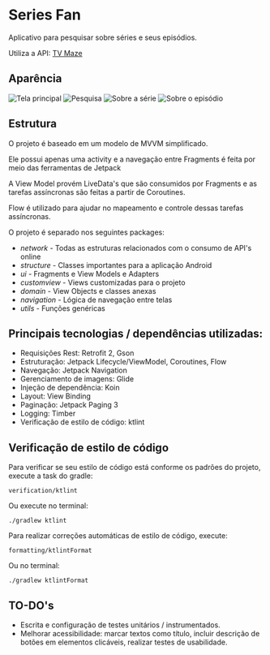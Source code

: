 # Series Fan

Aplicativo para pesquisar sobre séries e seus episódios.

Utiliza a API: [TV Maze](https://www.tvmaze.com/api)

## Aparência

![Tela principal](/screenshots/Screenshot_1.png)
![Pesquisa](/screenshots/Screenshot_2.png)
![Sobre a série](/screenshots/Screenshot_3.png)
![Sobre o episódio](/screenshots/Screenshot_3.png)

## Estrutura

O projeto é baseado em um modelo de MVVM simplificado.

Ele possui apenas uma activity e a navegação entre Fragments é feita por meio das ferramentas de Jetpack 

A View Model provém LiveData's que são consumidos por Fragments e as tarefas assíncronas são feitas a partir de Coroutines.

Flow é utilizado para ajudar no mapeamento e controle dessas tarefas assíncronas.

O projeto é separado nos seguintes packages:

* _network_ - Todas as estruturas relacionados com o consumo de API's online
* _structure_ - Classes importantes para a aplicação Android
* _ui_ - Fragments e View Models e Adapters
* _customview_ - Views customizadas para o projeto
* _domain_ - View Objects e classes anexas
* _navigation_ - Lógica de navegação entre telas
* _utils_ - Funções genéricas

## Principais tecnologias / dependências utilizadas:

* Requisições Rest: Retrofit 2, Gson
* Estruturação: Jetpack Lifecycle/ViewModel, Coroutines, Flow
* Navegação: Jetpack Navigation
* Gerenciamento de imagens: Glide
* Injeção de dependência: Koin
* Layout: View Binding
* Paginação: Jetpack Paging 3
* Logging: Timber
* Verificação de estilo de código: ktlint

## Verificação de estilo de código

Para verificar se seu estilo de código está conforme os padrões do projeto, execute a task do gradle:

`verification/ktlint`

Ou execute no terminal:
```
./gradlew ktlint
```


Para realizar correções automáticas de estilo de código, execute:

`formatting/ktlintFormat`

Ou no terminal:
```
./gradlew ktlintFormat
```

## TO-DO's

* Escrita e configuração de testes unitários / instrumentados.
* Melhorar acessibilidade: marcar textos como título, incluir descrição de botões em elementos clicáveis, realizar testes de usabilidade.

